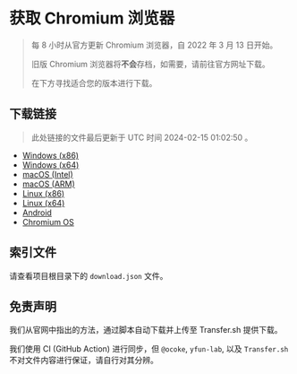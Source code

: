# 获取 Chromium 浏览器

> 每 8 小时从官方更新 Chromium 浏览器，自 2022 年 3 月 13 日开始。
> 
> 旧版 Chromium 浏览器将**不会**存档，如需要，请前往官方网址下载。
>
> 在下方寻找适合您的版本进行下载。

## 下载链接

> 此处链接的文件最后更新于 UTC 时间 2024-02-15 01:02:50
。

- [Windows (x86)](https://transfer.sh/c0dhy9E090/Win.zip)
- [Windows (x64)](https://transfer.sh/32gpGBQlU2/Win_x64.zip)
- [macOS (Intel)](https://transfer.sh/OJNiYWEfrw/Mac.zip)
- [macOS (ARM)](https://transfer.sh/I9L7UM9TXN/Mac_Arm.zip)
- [Linux (x86)](https://transfer.sh/Yow87pFvbl/Linux.zip)
- [Linux (x64)](https://transfer.sh/W9PaxR8kPF/Linux_x64.zip)
- [Android](https://transfer.sh/vFyYFUpMHF/Android.zip)
- [Chromium OS](https://transfer.sh/AdxgvrwDaA/Linux_ChromiumOS_Full.zip)

## 索引文件

请查看项目根目录下的 `download.json` 文件。

## 免责声明

我们从官网中指出的方法，通过脚本自动下载并上传至 Transfer.sh 提供下载。

我们使用 CI (GitHub Action) 进行同步，但 `@ocoke`, `yfun-lab`, 以及 `Transfer.sh` 不对文件内容进行保证，请自行对其分辨。
